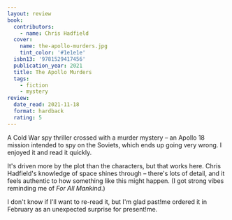 ```yaml
---
layout: review
book:
  contributors:
    - name: Chris Hadfield
  cover:
    name: the-apollo-murders.jpg
    tint_color: '#1e1e1e'
  isbn13: '9781529417456'
  publication_year: 2021
  title: The Apollo Murders
  tags:
    - fiction
    - mystery
review:
  date_read: 2021-11-18
  format: hardback
  rating: 5
---
```


A Cold War spy thriller crossed with a murder mystery – an Apollo 18 mission intended to spy on the Soviets, which ends up going very wrong.
I enjoyed it and read it quickly.

It's driven more by the plot than the characters, but that works here.
Chris Hadfield's knowledge of space shines through – there's lots of detail, and it feels authentic to how something like this might happen.
(I got strong vibes reminding me of *For All Mankind*.)

I don't know if I'll want to re-read it, but I'm glad past!me ordered it in February as an unexpected surprise for present!me.
